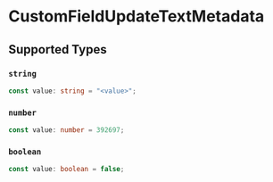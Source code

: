 # CustomFieldUpdateTextMetadata


## Supported Types

### `string`

```typescript
const value: string = "<value>";
```

### `number`

```typescript
const value: number = 392697;
```

### `boolean`

```typescript
const value: boolean = false;
```


